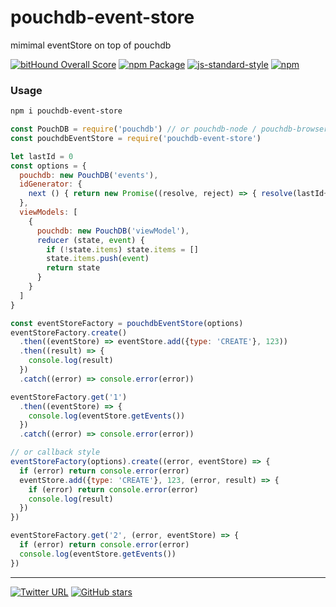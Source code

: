 pouchdb-event-store
======
mimimal eventStore on top of pouchdb

[![bitHound Overall Score](https://www.bithound.io/github/stockulus/pouchdb-event-store/badges/score.svg)](https://www.bithound.io/github/stockulus/pouchdb-event-store) [![npm Package](https://img.shields.io/npm/dm/pouchdb-event-store.svg)](https://www.npmjs.com/package/pouchdb-event-store) [![js-standard-style](https://img.shields.io/badge/code%20style-standard-brightgreen.svg)](http://standardjs.com/) [![npm](https://img.shields.io/npm/l/pouchdb-event-store.svg?maxAge=2592000)](https://opensource.org/licenses/MIT)

### Usage

```bash
npm i pouchdb-event-store
```

```js
const PouchDB = require('pouchdb') // or pouchdb-node / pouchdb-browser / pouchdb-react-native
const pouchdbEventStore = require('pouchdb-event-store')

let lastId = 0
const options = {
  pouchdb: new PouchDB('events'),
  idGenerator: {
    next () { return new Promise((resolve, reject) => { resolve(lastId++) }) }
  },
  viewModels: [
    {
      pouchdb: new PouchDB('viewModel'),
      reducer (state, event) {
        if (!state.items) state.items = []
        state.items.push(event)
        return state
      }
    }
  ]
}

const eventStoreFactory = pouchdbEventStore(options)
eventStoreFactory.create()
  .then((eventStore) => eventStore.add({type: 'CREATE'}, 123))
  .then((result) => {
    console.log(result)
  })
  .catch((error) => console.error(error))

eventStoreFactory.get('1')
  .then((eventStore) => {
    console.log(eventStore.getEvents())
  })
  .catch((error) => console.error(error))

// or callback style
eventStoreFactory(options).create((error, eventStore) => {
  if (error) return console.error(error)
  eventStore.add({type: 'CREATE'}, 123, (error, result) => {
    if (error) return console.error(error)
    console.log(result)
  })
})

eventStoreFactory.get('2', (error, eventStore) => {
  if (error) return console.error(error)
  console.log(eventStore.getEvents())
})

```

---
[![Twitter URL](https://img.shields.io/twitter/url/http/shields.io.svg?style=social&maxAge=2592000)](https://twitter.com/stockulus) [![GitHub stars](https://img.shields.io/github/stars/stockulus/pouchdb-event-store.svg?style=social&label=Star)](https://github.com/stockulus/pouchdb-event-store)
